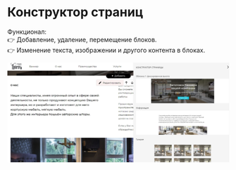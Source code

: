 # Конструктор страниц

Функционал:   
:point_right: Добавление, удаление, перемещение блоков.  
:point_right: Изменение текста, изображении и другого контента в блоках.  
  
  
![Конструктор страниц](preview.jpg?raw=true "Title")
